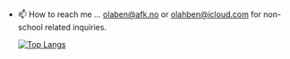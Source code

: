 
- 📫 How to reach me ... olaben@afk.no or olahben@icloud.com for non-school related inquiries.

  [![Top Langs](https://github-readme-stats.vercel.app/api/top-langs/?username=Olahben)](https://github.com/anuraghazra/github-readme-stats)


<!---
Olahben/Olahben is a ✨ special ✨ repository because its `README.md` (this file) appears on your GitHub profile.
You can click the Preview link to take a look at your changes.
--->
